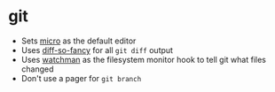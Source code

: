 # git

- Sets [micro](https://github.com/zyedidia/micro) as the default editor
- Uses [diff-so-fancy](https://github.com/so-fancy/diff-so-fancy) for all `git diff` output
- Uses [watchman](https://facebook.github.io/watchman) as the filesystem monitor hook to tell git what files changed
- Don't use a pager for `git branch`
